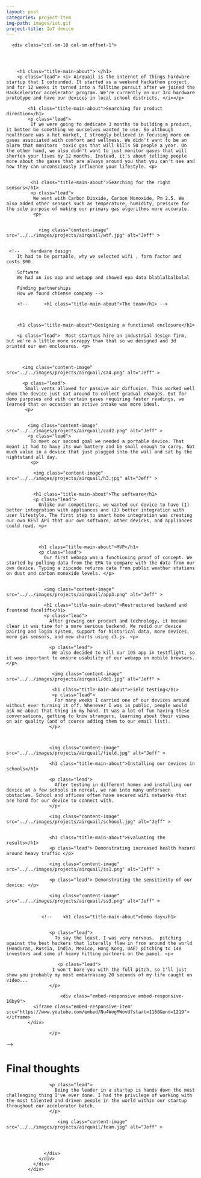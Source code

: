 ```yaml
---
layout: post
categories: project-item
img-path: images/iot.gif
project-title: IoT device
---
```


<div class="container">
  <div class="description"> 
    <div class="row text-left">

      <div class="col-sm-10 col-sm-offset-1">
        



        <h1 class="title-main-about"> </h1>
        <p class="lead"> <i> Airquail is the internet of things hardware startup that I cofounded. It started as a weekend hackathon project, and for 12 weeks it turned into a fulltime pursuit after we joined the Hackcelerator accelerator program. We're currently on our 3rd hardware prototype and have our devices in local school districts. </i></p>

  <!--       <h1 class="title-main-about">Story</h1>

        <p class="lead"> 
          Perhaps I should start this story like they do in some movies. We'll jump right into the climactic scene, pause it, tell the story of the build up, and then finally end with the decisive outcome.  </p>

          <p class="lead"> 
            So here I am nervously standing in front of 140 investors.  </p>



            <div class="embed-responsive embed-responsive-16by9">
              <iframe class="embed-responsive-item" src="https://www.youtube.com/embed/Nu4WogMWovU?start=1160&end=1219"></iframe>
            </div>

            <p class="lead"> </p>

            <p class="lead"> What's going on? How did I get here? What's the plastic box that I have in my hand?</p>

   
            
            <h1 class="title-main-about">Team</h1>
             <p class="lead"> 
             It started off as a group of friends that went to hackathons together.</p>

              <img class="content-image"  src="../../images/projects/airquail/team.jpg" alt="Jeff" > -->
            
            
            <h1 class="title-main-about">Searching for product direction</h1>
            <p class="lead"> 
             If we were going to dedicate 3 months to building a product, it better be something we ourselves wanted to use. So although healthcare was a hot market, I strongly believed in focusing more on gases associated with comfort and wellness. We didn't want to be an alarm that monitors  toxic gas that will kills 50 people a year. On the other hand, we also didn't want to just monitor gases that will shorten your lives by 12 months. Instead, it's about telling people more about the gases that are always around you that you can't see and how they can unconsciously influence your lifestyle. <p>


             <h1 class="title-main-about">Searching for the right sensors</h1>
             <p class="lead">
              We went with Carbon Dioxide, Carbon Monoxide, Pm 2.5. We also added other sensors such as temperature, humidity, pressure for the sole purpose of making our primary gas algorithms more accurate.
              <p>


                <img class="content-image"  src="../../images/projects/airquail/wtf.jpg" alt="Jeff" >


     <!--    Hardware design
        It had to be portable, why we selected wifi , form factor and costs $90

        Software
        We had an ios app and webapp and showed epa data blablalbalbalal

        Finding partnerships
        How we found chiense company -->

        <!--      <h1 class="title-main-about">The team</h1> -->
        


        <h1 class="title-main-about">Designing a functional enclosure</h1>

        <p class="lead">  Most startups hire an industrial design firm, but we're a little more scrappy than that so we designed and 3d printed our own enclosures. <p>

          

          <img class="content-image"  src="../../images/projects/airquail/ca4.png" alt="Jeff" >

          <p class="lead">
           Small vents allowed for passive air diffusion. This worked well when the device just sat around to collect gradual changes. But for demo purposes and with certain gases requiring faster readings, we learned that on occasion an active intake was more ideal. 
           <p>
             

            <img class="content-image"  src="../../images/projects/airquail/cad2.png" alt="Jeff" >
            <p class="lead">
             To meet our second goal we needed a portable device. That meant it had to have its own battery and be small enough to carry. Not much value in a device that just plugged into the wall and sat by the nightstand all day.
             <p>

              <img class="content-image"  src="../../images/projects/airquail/h3.jpg" alt="Jeff" >

              
              <h1 class="title-main-about">The software</h1>
              <p class="lead"> 
                Unlike our competitors, we wanted our device to have (1) better integration with appliances and (2) better integration with user lifestyle. The first step to smart home integration was creating our own REST API that our own software, other devices, and appliances could read. <p>


                
                <h1 class="title-main-about">MVP</h1>
                <p class="lead"> 
                  Our first webapp was a functioning proof of concept. We started by pulling data from the EPA to compare with the data from our own device. Typing a zipcode returns data from public weather stations on dust and carbon monoxide levels. </p>


                  <img class="content-image"  src="../../images/projects/airquail/app3.png" alt="Jeff" >

                  <h1 class="title-main-about">Restructured backend and frontend facelift</h1>
                  <p class="lead"> 
                    After growing our product and technology, it became clear it was time for a more serious backend. We redid our device pairing and login system, support for historical data, more devices, more gas sensors, and new charts using c3.js. <p>

                    <p class="lead"> 
                     We also decided to kill our iOS app in testflight, so it was important to ensure usability of our webapp on mobile browsers. </p>

                     <img class="content-image"  src="../../images/projects/airquail/dd1.jpg" alt="Jeff" >

                     <h1 class="title-main-about">Field testing</h1>
                     <p class="lead"> 
                      For many weeks I carried one of our devices around without ever turning it off. Whenever I was in public, people would ask me about that thing in my hand. It was a lot of fun having these conversations, getting to know strangers, learning about their views on air quality (and of course adding them to our email list).
                    </p> 


                    
                    <img class="content-image"  src="../../images/projects/airquail/field.jpg" alt="Jeff" >

                    <h1 class="title-main-about">Installing our devices in schools</h1>

                    <p class="lead"> 
                      After testing in different homes and installing our device at a few schools in norcal, we ran into many unforseen obstacles. School and offices often have secured wifi networks that are hard for our device to connect with.
                    </p> 

                    <img class="content-image"  src="../../images/projects/airquail/schoool.jpg" alt="Jeff" >


                    <h1 class="title-main-about">Evaluating the results</h1>
                    <p class="lead"> Demonstrating increased health hazard around heavy traffic </p>

                    <img class="content-image"  src="../../images/projects/airquail/ss1.png" alt="Jeff" >

                    <p class="lead"> Demonstrating the sensitivity of our device: </p>

                    <img class="content-image"  src="../../images/projects/airquail/ss3.png" alt="Jeff" >
                    

                 <!--    <h1 class="title-main-about">Demo day</h1>
                 

                    <p class="lead"> 
                      To say the least, I was very nervous.  pitching against the best hackers that literally flew in from around the world (Honduras, Russia, India, Mexico, Hong Kong, UAE) pitching to 140 investors and some of heavy hitting partners on the panel. <p>

                       <p class="lead"> 
                     I won't bore you with the full pitch, so I'll just show you probably my most embarrasing 20 seconds of my life caught on video...
                    </p> 

                        <div class="embed-responsive embed-responsive-16by9">
              <iframe class="embed-responsive-item" src="https://www.youtube.com/embed/Nu4WogMWovU?start=1160&end=1219"></iframe>
            </div>

                    </p> 
                    
 -->
                         <h1 class="title-main-about">Final thoughts</h1>
                  <!--    <p class="lead"> 
                     I still can't get over myself for being steamrolled by the judges. I totally froze being asked questions that I totally saw coming. Everything worked out in the end, but I'm still traumautized by the those 30 seconds.
                    </p>  -->

                    <p class="lead"> 
                      Being the leader in a startup is hands down the most challenging thing I've ever done. I had the privilege of working with the most talented and driven people in the world within our startup throughout our accelerator batch.
                    </p> 

                       <img class="content-image"  src="../../images/projects/airquail/team.jpg" alt="Jeff" >
                    
                    


                  </div>
                </div>
              </div>
            </div>